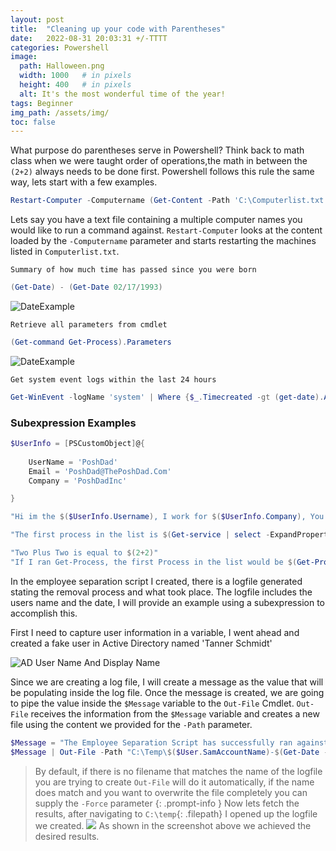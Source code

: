 ```yaml
---
layout: post
title:  "Cleaning up your code with Parentheses"
date:   2022-08-31 20:03:31 +/-TTTT
categories: Powershell
image:
  path: Halloween.png
  width: 1000   # in pixels
  height: 400   # in pixels
  alt: It's the most wonderful time of the year!
tags: Beginner
img_path: /assets/img/
toc: false
---
```




What purpose do parentheses serve in Powershell? Think back to math class when we were taught order of operations,the math in between the `(2+2)` always needs to be done first. Powershell follows this rule the same way, lets start with a few examples.

```powershell
Restart-Computer -Computername (Get-Content -Path 'C:\Computerlist.txt')
```
 Lets say you have a text file containing a multiple computer names you would like to run a command against. `Restart-Computer` looks at the content loaded by the `-Computername` parameter and starts restarting the machines listed in `Computerlist.txt`. 

`Summary of how much time has passed since you were born`
```powershell
(Get-Date) - (Get-Date 02/17/1993)
```
![DateExample](Get-Date-Example-03.png)

`Retrieve all parameters from cmdlet`
```powershell
(Get-command Get-Process).Parameters
```
![DateExample](Parameter-Example.png)


`Get system event logs within the last 24 hours`

```powershell
Get-WinEvent -logName 'system' | Where {$_.Timecreated -gt (get-date).AddDays(-1)}
```


### Subexpression Examples

```powershell
$UserInfo = [PSCustomObject]@{
    
    UserName = 'PoshDad'
    Email = 'PoshDad@ThePoshDad.Com'
    Company = 'PoshDadInc'

}

"Hi im the $($UserInfo.Username), I work for $($UserInfo.Company), You can reach me at $($UserInfo.Email)"

```

```powershell
"The first process in the list is $(Get-service | select -ExpandProperty Name -First 1)"
```

```powershell
"Two Plus Two is equal to $(2+2)"
"If I ran Get-Process, the first Process in the list would be $(Get-Process)[0].name"
```
In the employee separation script I created, there is a logfile generated stating the removal process and what took place. The logfile includes the users name and the date, I will provide an example using a subexpression to accomplish this. 

First I need to capture user information in a variable, I went ahead and created a fake user in Active Directory named 'Tanner Schmidt'

![AD User Name And Display Name](User-Log-File-Example-01.png)

Since we are creating a log file, I will create a message as the value that will be populating inside the log file. Once the message is created, we are going to pipe the value inside the `$Message` variable to the `Out-File` Cmdlet. `Out-File` receives the information from the `$Message` variable and creates a new file using the content we provided for the `-Path` parameter.  


```powershell
$Message = "The Employee Separation Script has successfully ran against the user account for $($User.SamAccountName)"
$Message | Out-File -Path "C:\Temp\$($User.SamAccountName)-$(Get-Date -Format MM-dd-yy).txt"
```
> By default, if there is no filename that matches the name of the logfile you are trying to create `Out-File` will do it automatically, if the name does match and you want to overwrite the file completely you can supply the `-Force` parameter
{: .prompt-info }
Now lets fetch the results, after navigating to `C:\temp`{: .filepath} I opened up the logfile we created.
![](User-Log-File-Example-02.png)
As shown in the screenshot above we achieved the desired results. 
